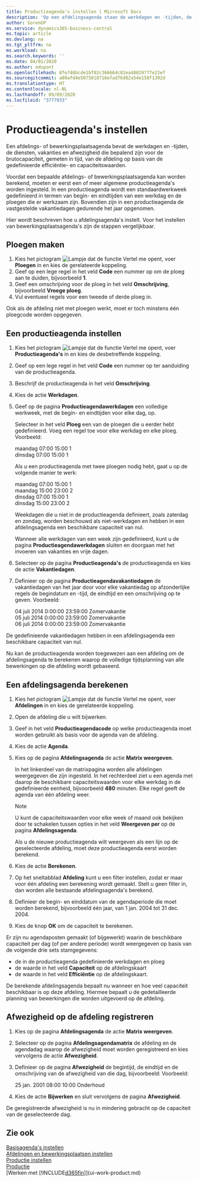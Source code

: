 ```yaml
---
title: Productieagenda's instellen | Microsoft Docs
description: 'Op een afdelingsagenda staan de werkdagen en -tijden, de diensten, vakanties en afwezigheid genoteerd die bepalend zijn voor de brutocapaciteit. gemeten in tijd, van de afdeling op basis van de gedefinieerde efficiëntie en capaciteitswaarden. Voordat er een afdelingsagenda kan worden gemaakt, moet diverse voorbereidingen worden getroffen:'
author: SorenGP
ms.service: dynamics365-business-central
ms.topic: article
ms.devlang: na
ms.tgt_pltfrm: na
ms.workload: na
ms.search.keywords: ''
ms.date: 04/01/2020
ms.author: edupont
ms.openlocfilehash: 8fe746bcde1bf02c366664c02ea48029777e22ef
ms.sourcegitcommit: a80afd4e5075018716efad76d82a54e158f1392d
ms.translationtype: HT
ms.contentlocale: nl-NL
ms.lasthandoff: 09/09/2020
ms.locfileid: "3777933"
---
```

# <a name="set-up-shop-calendars"></a>Productieagenda's instellen
Een afdelings- of bewerkingsplaatsagenda bevat de werkdagen en -tijden, de diensten, vakanties en afwezigheid die bepalend zijn voor de brutocapaciteit, gemeten in tijd, van de afdeling op basis van de gedefinieerde efficiëntie- en capaciteitswaarden.

Voordat een bepaalde afdelings- of bewerkingsplaatsagenda kan worden berekend, moeten er eerst een of meer algemene productieagenda's worden ingesteld. In een productieagenda wordt een standaardwerkweek gedefinieerd in termen van begin- en eindtijden van een werkdag en de ploegen die er werkzaam zijn. Bovendien zijn in een productieagenda de vastgestelde vakantiedagen gedurende het jaar opgenomen.  

Hier wordt beschreven hoe u afdelingsagenda's instelt. Voor het instellen van bewerkingsplaatsagenda's zijn de stappen vergelijkbaar.  

## <a name="to-create-work-shifts"></a>Ploegen maken  
1.  Kies het pictogram ![Lampje dat de functie Vertel me opent](media/ui-search/search_small.png "Vertel me wat u wilt doen"), voer **Ploegen** in en kies de gerelateerde koppeling.  
2.  Geef op een lege regel in het veld **Code** een nummer op om de ploeg aan te duiden, bijvoorbeeld **1**.  
3.  Geef een omschrijving voor de ploeg in het veld **Omschrijving**, bijvoorbeeld **Vroege ploeg**.  
4.  Vul eventueel regels voor een tweede of derde ploeg in.  

Ook als de afdeling niet met ploegen werkt, moet er toch minstens één ploegcode worden opgegeven.  

## <a name="to-set-up-a-shop-calendar"></a>Een productieagenda instellen  
1.  Kies het pictogram ![Lampje dat de functie Vertel me opent](media/ui-search/search_small.png "Vertel me wat u wilt doen"), voer **Productieagenda's** in en kies de desbetreffende koppeling.  
2.  Geef op een lege regel in het veld **Code** een nummer op ter aanduiding van de productieagenda.  
3.  Beschrijf de productieagenda in het veld **Omschrijving**.  
4.  Kies de actie **Werkdagen**.
5.  Geef op de pagina **Productieagendawerkdagen** een volledige werkweek, met de begin- en eindtijden voor elke dag, op.  

    Selecteer in het veld **Ploeg** een van de ploegen die u eerder hebt gedefinieerd. Voeg een regel toe voor elke werkdag en elke ploeg. Voorbeeld:  

    maandag 07:00 15:00 1   
    dinsdag 07:00 15:00 1  

    Als u een productieagenda met twee ploegen nodig hebt, gaat u op de volgende manier te werk:  

    maandag 07:00 15:00 1   
    maandag 15:00 23:00 2  
    dinsdag 07:00 15:00 1  
    dinsdag 15:00 23:00 2  

    Weekdagen die u niet in de productieagenda definieert, zoals zaterdag en zondag, worden beschouwd als niet-werkdagen en hebben in een afdelingsagenda een beschikbare capaciteit van nul.  

    Wanneer alle werkdagen van een week zijn gedefinieerd, kunt u de pagina **Productieagendawerkdagen** sluiten en doorgaan met het invoeren van vakanties en vrije dagen.  

6.  Selecteer op de pagina **Productieagenda's** de productieagenda en kies de actie **Vakantiedagen**.
7. Definieer op de pagina **Productieagendavakantiedagen** de vakantiedagen van het jaar door voor elke vakantiedag op afzonderlijke regels de begindatum en -tijd, de eindtijd en een omschrijving op te geven. Voorbeeld:  

    04 juli 2014 0:00:00 23:59:00 Zomervakantie  
    05 juli 2014 0:00:00 23:59:00 Zomervakantie  
    06 juli 2014 0:00:00 23:59:00 Zomervakantie  

De gedefinieerde vakantiedagen hebben in een afdelingsagenda een beschikbare capaciteit van nul.  

Nu kan de productieagenda worden toegewezen aan een afdeling om de afdelingsagenda te berekenen waarop de volledige tijdsplanning van alle bewerkingen op die afdeling wordt gebaseerd.  

## <a name="to-calculate-a-work-center-calendar"></a>Een afdelingsagenda berekenen  

1.  Kies het pictogram ![Lampje dat de functie Vertel me opent](media/ui-search/search_small.png "Vertel me wat u wilt doen"), voer **Afdelingen** in en kies de gerelateerde koppeling.
2. Open de afdeling die u wilt bijwerken.  
3. Geef in het veld **Productieagendacode** op welke productieagenda moet worden gebruikt als basis voor de agenda van de afdeling.  
4. Kies de actie **Agenda**.  
5. Kies op de pagina **Afdelingsagenda** de actie **Matrix weergeven**.  

    In het linkerdeel van de matrixpagina worden alle afdelingen weergegeven die zijn ingesteld. In het rechterdeel ziet u een agenda met daarop de beschikbare capaciteitswaarden voor elke werkdag in de gedefinieerde eenheid, bijvoorbeeld **480** minuten. Elke regel geeft de agenda van één afdeling weer.  

    > [!NOTE]  
    >  U kunt de capaciteitswaarden voor elke week of maand ook bekijken door te schakelen tussen opties in het veld **Weergeven per** op de pagina **Afdelingsagenda**.  

    Als u de nieuwe productieagenda wilt weergeven als een lijn op de geselecteerde afdeling, moet deze productieagenda eerst worden berekend.  

6.  Kies de actie **Berekenen**.  
7.  Op het sneltabblad **Afdeling** kunt u een filter instellen, zodat er maar voor één afdeling een berekening wordt gemaakt. Stelt u geen filter in, dan worden alle bestaande afdelingsagenda's berekend.  
8.  Definieer de begin- en einddatum van de agendaperiode die moet worden berekend, bijvoorbeeld één jaar, van 1 jan. 2004 tot 31 dec. 2004.
9. Kies de knop **OK** om de capaciteit te berekenen.  

Er zijn nu agendaposten gemaakt (of bijgewerkt) waarin de beschikbare capaciteit per dag (of per andere periode) wordt weergegeven op basis van de volgende drie sets stamgegevens:  

- de in de productieagenda gedefinieerde werkdagen en ploeg  
- de waarde in het veld **Capaciteit** op de afdelingskaart  
- de waarde in het veld **Efficiëntie** op de afdelingskaart.  

De berekende afdelingsagenda bepaalt nu wanneer en hoe veel capaciteit beschikbaar is op deze afdeling. Hiermee bepaalt u de gedetailleerde planning van bewerkingen die worden uitgevoerd op de afdeling.  

## <a name="to-record-work-center-absence"></a>Afwezigheid op de afdeling registreren  
1.  Kies op de pagina **Afdelingsagenda** de actie **Matrix weergeven**.
2. Selecteer op de pagina **Afdelingsagendamatrix** de afdeling en de agendadag waarop de afwezigheid moet worden geregistreerd en kies vervolgens de actie **Afwezigheid**.  
3.  Definieer op de pagina **Afwezigheid** de begintijd, de eindtijd en de omschrijving van de afwezigheid van die dag, bijvoorbeeld: Voorbeeld:  

    25 jan. 2001 08:00 10:00 Onderhoud  

4.  Kies de actie **Bijwerken** en sluit vervolgens de pagina **Afwezigheid**.  

De geregistreerde afwezigheid is nu in mindering gebracht op de capaciteit van de geselecteerde dag.  

## <a name="see-also"></a>Zie ook  
[Basisagenda's instellen](across-how-to-assign-base-calendars.md)  
[Afdelingen en bewerkingsplaatsen instellen](production-how-to-set-up-work-and-machine-centers.md)  
[Productie instellen](production-configure-production-processes.md)  
[Productie](production-manage-manufacturing.md)  
[Werken met [!INCLUDE[d365fin](includes/d365fin_md.md)]](ui-work-product.md)  
